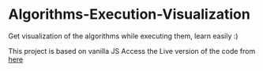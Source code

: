 # Algorithms-Execution-Visualization
Get visualization of the algorithms while executing them, learn easily :)

This project is based on vanilla JS
Access the Live version of the code from [here](http://seanjin17.s3-website.ap-south-1.amazonaws.com/AlgorithmsExecutionVisualisation/)
